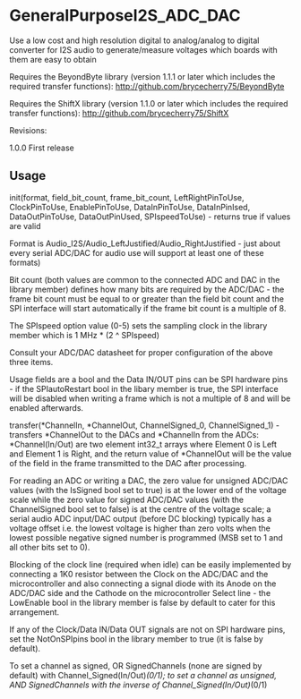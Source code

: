 # GeneralPurposeI2S_ADC_DAC
Use a low cost and high resolution digital to analog/analog to digital converter for I2S audio to generate/measure voltages which boards with them are easy to obtain

Requires the BeyondByte library (version 1.1.1 or later which includes the required transfer functions): http://github.com/brycecherry75/BeyondByte

Requires the ShiftX library (version 1.1.0 or later which includes the required transfer functions): http://github.com/brycecherry75/ShiftX

Revisions:

1.0.0	First release

## Usage

init(format, field_bit_count, frame_bit_count, LeftRightPinToUse, ClockPinToUse, EnablePinToUse, DataInPinToUse, DataInPinIsed, DataOutPinToUse, DataOutPinUsed, SPIspeedToUse) - returns true if values are valid

Format is Audio_I2S/Audio_LeftJustified/Audio_RightJustified - just about every serial ADC/DAC for audio use will support at least one of these formats)

Bit count (both values are common to the connected ADC and DAC in the library member) defines how many bits are required by the ADC/DAC - the frame bit count must be equal to or greater than the field bit count and the SPI interface will start automatically if the frame bit count is a multiple of 8.

The SPIspeed option value (0-5) sets the sampling clock in the library member which is 1 MHz * (2 ^ SPIspeed)

Consult your ADC/DAC datasheet for proper configuration of the above three items.

Usage fields are a bool and the Data IN/OUT pins can be SPI hardware pins - if the SPIautoRestart bool in the libary member is true, the SPI interface will be disabled when writing a frame which is not a multiple of 8 and will be enabled afterwards.

transfer(*ChannelIn, *ChannelOut, ChannelSigned_0, ChannelSigned_1) - transfers *ChannelOut to the DACs and *ChannelIn from the ADCs: *Channel(In/Out) are two element int32_t arrays where Element 0 is Left and Element 1 is Right, and the return value of *ChannelOut will be the value of the field in the frame transmitted to the DAC after processing.

For reading an ADC or writing a DAC, the zero value for unsigned ADC/DAC values (with the IsSigned bool set to true) is at the lower end of the voltage scale while the zero value for signed ADC/DAC values (with the ChannelSigned bool set to false) is at the centre of the voltage scale; a serial audio ADC input/DAC output (before DC blocking) typically has a voltage offset i.e. the lowest voltage is higher than zero volts when the lowest possible negative signed number is programmed (MSB set to 1 and all other bits set to 0).

Blocking of the clock line (required when idle) can be easily implemented by connecting a 1K0 resistor between the Clock on the ADC/DAC and the microcontroller and also connecting a signal diode with its Anode on the ADC/DAC side and the Cathode on the microcontroller Select line - the LowEnable bool in the library member is false by default to cater for this arrangement.

If any of the Clock/Data IN/Data OUT signals are not on SPI hardware pins, set the NotOnSPIpins bool in the library member to true (it is false by default).

To set a channel as signed, OR SignedChannels (none are signed by default) with Channel_Signed(In/Out)_(0/1); to set a channel as unsigned, AND SignedChannels with the inverse of Channel_Signed(In/Out)_(0/1)